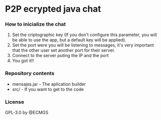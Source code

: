 # P2P ecrypted java chat

### How to inicialize the chat

1. Set the criptographic key (If you don't configure this parameter, you will be able to use the app, but a default key will be applied).
2. Set the port were you will be listening to messages, it's very important that the other user set another port for their server.
3. Connect to the server puting the IP and the port
4. You got it!!

### Repository contents

* mensajes.jar - The aplication builder
* src/         - If you want to get to the code

### License

GPL-3.0 by @ECMGS

